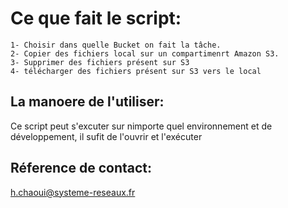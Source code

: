 # Ce que fait le script:

    1- Choisir dans quelle Bucket on fait la tâche. 
    2- Copier des fichiers local sur un compartimenrt Amazon S3.
    3- Supprimer des fichiers présent sur S3
    4- télécharger des fichiers présent sur S3 vers le local

## La manoere de l'utiliser:

Ce script peut s'excuter sur nimporte quel environnement et de développement, il sufit de l'ouvrir et l'exécuter

## Réference de contact:

h.chaoui@systeme-reseaux.fr 
